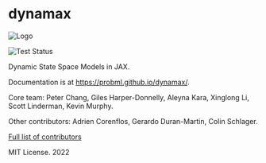 # dynamax

![Logo](https://github.com/probml/dynamax/blob/main/logo/logo.gif)

![Test Status](https://github.com/probml/dynamax/actions/workflows/run_tests.yml/badge.svg?branch=main)

Dynamic State Space Models in JAX.

Documentation is at https://probml.github.io/dynamax/.

Core team: Peter Chang, Giles Harper-Donnelly, Aleyna Kara, Xinglong Li, Scott Linderman, Kevin Murphy.

Other contributors: Adrien Corenflos, Gerardo Duran-Martin, Colin Schlager. 

[Full list of contributors](https://github.com/probml/dynamax/graphs/contributors)

MIT License. 2022






